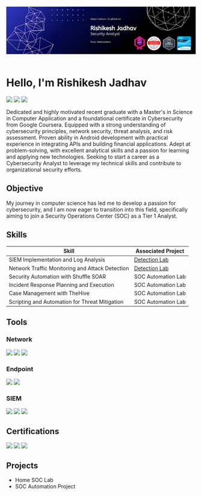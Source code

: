 <img src="https://github.com/Ashura-22/Ashura-22/blob/main/Final.jpg"/><br><br>
# Hello, I'm Rishikesh Jadhav
<a href="https://linkedin.com/in/rishikesh-vishnu-jadhav/"><img src="https://img.shields.io/badge/-LinkedIn-0A66C2?&style=for-the-badge&logo=LinkedIn&logoColor=white" /></a>
<a href="https://medium.com/@rishiedu23"><img src="https://img.shields.io/badge/-Medium-FFFFFF?&style=for-the-badge&logo=Medium&logoColor=12100E" /></a>
<a href="https://www.credly.com/users/rishikesh-v-jadhav"><img src="https://img.shields.io/badge/-Credly-F26B21?&style=for-the-badge&logo=Credly&logoColor=white" /></a>

Dedicated and highly motivated recent graduate with a Master's in Science in Computer Application and a foundational certificate in Cybersecurity from Google Coursera. Equipped with a strong understanding of cybersecurity principles, network security, threat analysis, and risk assessment. Proven ability in Android development with practical experience in integrating APIs and building financial applications. Adept at problem-solving, with excellent analytical skills and a passion for learning and applying new technologies. Seeking to start a career as a Cybersecurity Analyst to leverage my technical skills and contribute to organizational security efforts.

## Objective

My journey in computer science has led me to develop a passion for cybersecurity, and I am now eager to transition into this field, specifically aiming to join a Security Operations Center (SOC) as a Tier 1 Analyst.

## Skills


| Skill                                         | Associated Project         |
|-----------------------------------------------|----------------------------|
| SIEM Implementation and Log Analysis          | <a href="https://google.com">Detection Lab</a>|
| Network Traffic Monitoring and Attack Detection | <a href="https://google.com">Detection Lab</a>|
| Security Automation with Shuffle SOAR         | SOC Automation Lab|
| Incident Response Planning and Execution      | SOC Automation Lab|
| Case Management with TheHive                  | SOC Automation Lab|
| Scripting and Automation for Threat Mitigation | SOC Automation Lab|

## Tools


### Network
<div>
    <img src="https://img.shields.io/badge/-Wireshark-1679A7?&style=for-the-badge&logo=Wireshark&logoColor=white" />
    <img src="https://img.shields.io/badge/-Suricata-EF3B2D?&style=for-the-badge&logo=Suricata&logoColor=white" />
    <img src="https://img.shields.io/badge/-Zeek-777BB4?&style=for-the-badge&logo=Zeek&logoColor=white" />
</div>

### Endpoint
<div>
    <img src="https://img.shields.io/badge/-Microsoft_Defender_for_Endpoint-00A4EF?&style=for-the-badge&logo=Microsoft&logoColor=white" />
    <img src="https://img.shields.io/badge/-Velociraptor-4B275F?&style=for-the-badge&logo=Velociraptor&logoColor=white" />
</div>

### SIEM
<div>
    <img src="https://img.shields.io/badge/-Microsoft_Sentinel-0078D4?&style=for-the-badge&logo=Microsoft&logoColor=white" />
    <img src="https://img.shields.io/badge/-Splunk-000000?&style=for-the-badge&logo=Splunk&logoColor=white" />
    <img src="https://img.shields.io/badge/-Elastic-005571?&style=for-the-badge&logo=Elastic&logoColor=white" />
</div>

## Certifications

<div>
<a href="https://www.credly.com/badges/a02caf2c-5bf8-4e11-be1d-d5f7ef380fb1/linked_in_profile"><img src="https://img.shields.io/badge/-CompTIA%20Security%2B-D2232A?&style=for-the-badge&logo=CompTIA&logoColor=white" /></a>
<a href="https://www.credly.com/badges/139cbc60-1b68-4c25-b863-a85dd28e6f55/linked_in_profile"><img src="https://img.shields.io/badge/-CyberOps%20Associate-007ACC?&style=for-the-badge&logo=Cisco&logoColor=white" /></a>
<img src="https://img.shields.io/badge/-AWS%20Certified%20Cloud%20Practitioner-FF9900?&style=for-the-badge&logo=AmazonAWS&logoColor=white" />
<!--img src="https://img.shields.io/badge/-A%2B-4D4D4D?&style=for-the-badge&logo=CompTIA&logoColor=white" />
<img src="https://img.shields.io/badge/-CDSA-006400?&style=for-the-badge&logoColor=white" />
<img src="https://img.shields.io/badge/-CCD-000080?&style=for-the-badge&logoColor=white" /-->
</div>

## Projects
- Home SOC Lab
- SOC Automation Project
